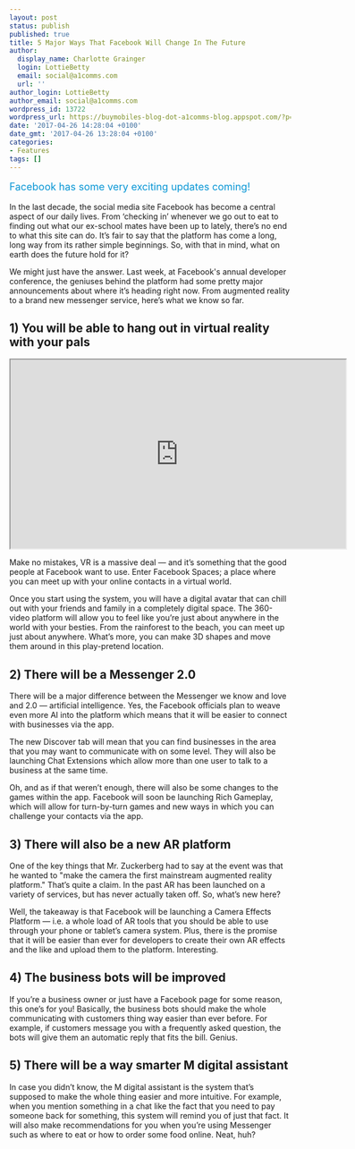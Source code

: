 ```yaml
---
layout: post
status: publish
published: true
title: 5 Major Ways That Facebook Will Change In The Future
author:
  display_name: Charlotte Grainger
  login: LottieBetty
  email: social@a1comms.com
  url: ''
author_login: LottieBetty
author_email: social@a1comms.com
wordpress_id: 13722
wordpress_url: https://buymobiles-blog-dot-a1comms-blog.appspot.com/?p=13722
date: '2017-04-26 14:28:04 +0100'
date_gmt: '2017-04-26 13:28:04 +0100'
categories:
- Features
tags: []
---
```

<p><span class="postStandFirst" style="color: #0896d5; line-height: 26px; font-size: 18px;">Facebook has some very exciting updates coming!</span></p>
<p>In the last decade, the social media site Facebook has become a central aspect of our daily lives. From &lsquo;checking in&rsquo; whenever we go out to eat to finding out what our ex-school mates have been up to lately, there&rsquo;s no end to what this site can do. It&rsquo;s fair to say that the platform has come a long, long way from its rather simple beginnings. So, with that in mind, what on earth does the future hold for it?</p>
<p>We might just have the answer. Last week, at Facebook's annual developer conference, the geniuses behind the platform had some pretty major announcements about where it&rsquo;s heading right now. From augmented reality to a brand new messenger service, here&rsquo;s what we know so far.</p>
<h2>1) You will be able to hang out in virtual reality with your pals</h2>
<p><iframe src="https://www.youtube.com/embed/62NWu4riDX4?ecver=2" width="600" height="338" allowfullscreen="allowfullscreen"></iframe></p>
<p>Make no mistakes, VR is a massive deal &mdash; and it&rsquo;s something that the good people at Facebook want to use. Enter Facebook Spaces; a place where you can meet up with your online contacts in a virtual world.</p>
<p>Once you start using the system, you will have a digital avatar that can chill out with your friends and family in a completely digital space. The 360-video platform will allow you to feel like you&rsquo;re just about anywhere in the world with your besties. From the rainforest to the beach, you can meet up just about anywhere. What&rsquo;s more, you can make 3D shapes and move them around in this play-pretend location.</p>
<h2>2) There will be a Messenger 2.0</h2>
<p>There will be a major difference between the Messenger we know and love and 2.0 &mdash;&nbsp;artificial intelligence. Yes, the Facebook officials plan to weave even more AI into the platform which means that it will be easier to connect with businesses via the app.</p>
<p>The new Discover tab will mean that you can find businesses in the area that you may want to communicate with on some level. They will also be launching Chat Extensions which allow more than one user to talk to a business at the same time.</p>
<p>Oh, and as if that weren&rsquo;t enough, there will also be some changes to the games within the app. Facebook will soon be launching Rich Gameplay, which will allow for turn-by-turn games and new ways in which you can challenge your contacts via the app.</p>
<h2>3) There will also be a new AR platform</h2>
<p>One of the key things that Mr. Zuckerberg had to say at the event was that he wanted to "make the camera the first mainstream augmented reality platform." That&rsquo;s quite a claim. In the past AR has been launched on a variety of services, but has never actually taken off. So, what&rsquo;s new here?</p>
<p>Well, the takeaway is that Facebook will be launching a Camera Effects Platform &mdash; i.e. a whole load of AR tools that you should be able to use through your phone or tablet&rsquo;s camera system. Plus, there is the promise that it will be easier than ever for developers to create their own AR effects and the like and upload them to the platform. Interesting.</p>
<h2>4) The business bots will be improved</h2>
<p>If you&rsquo;re a business owner or just have a Facebook page for some reason, this one&rsquo;s for you! Basically, the business bots should make the whole communicating with customers thing way easier than ever before. For example, if customers message you with a frequently asked question, the bots will give them an automatic reply that fits the bill. Genius.</p>
<h2>5) There will be a way smarter M digital assistant</h2>
<p>In case you didn&rsquo;t know, the M digital assistant is the system that&rsquo;s supposed to make the whole thing easier and more intuitive. For example, when you mention something in a chat like the fact that you need to pay someone back for something, this system will remind you of just that fact. It will also make recommendations for you when you&rsquo;re using Messenger such as where to eat or how to order some food online. Neat, huh?</p>
